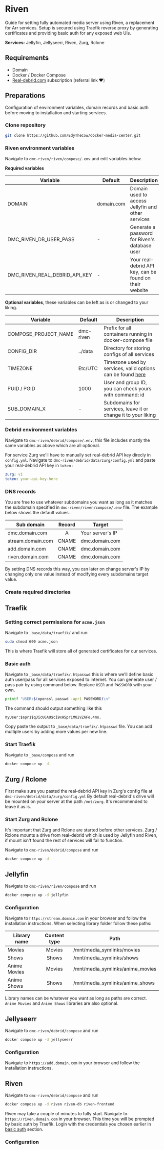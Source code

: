 # Riven

Guide for setting fully automated media server using Riven, a replacement for Arr services.
Setup is secured using Traefik reverse proxy by generating certificates and providing basic auth for any exposed web UIs.

**Services:** Jellyfin, Jellyseerr, Riven, Zurg, Rclone

## Requirements
- Domain
- Docker / Docker Compose
- [Real-debrid.com](http://real-debrid.com/?id=13771120) subscription (referral link :heart:)

## Preparations
Configuration of environment variables, domain records and basic auth before moving to installation and starting services.

### Clone repository
``` sh
git clone https://github.com/EdyTheCow/docker-media-center.git
``` 

### **Riven** environment variables
Navigate to `dmc-riven/riven/compose/.env` and edit variables below.

**Required variables**

| Variable                      | Default    | Description                                             |
|-------------------------------|------------|---------------------------------------------------------|
| DOMAIN                        | domain.com | Domain used to access Jellyfin and other services       |
| DMC_RIVEN_DB_USER_PASS        |      -     | Generate a password for Riven's database user           |
| DMC_RIVEN_REAL_DEBRID_API_KEY |      -     | Your real-debrid API key, can be found on their website | 

**Optional variables**, these variables can be left as is or changed to your liking.

| Variable             | Default   | Description                                                                                                                      |
|----------------------|-----------|----------------------------------------------------------------------------------------------------------------------------------|
| COMPOSE_PROJECT_NAME | dmc-riven | Prefix for all containers running in docker-compose file                                                                         |
| CONFIG_DIR           |  ../data  | Directory for storing configs of all services                                                                                    |
| TIMEZONE             |  Etc/UTC  | Timezone used by services, valid options can be found [here ](https://en.wikipedia.org/wiki/List_of_tz_database_time_zones#List) |
| PUID / PGID          | 1000      | User and group ID, you can check yours with command: id                                                                          |
| SUB_DOMAIN_X         | -         | Subdomains for services, leave it or change it to your liking                                                                    |

### **Debrid** environment variables
Navigate to `dmc-riven/debrid/compose/.env`, this file includes mostly the same variables as above which are all optional.

For service Zurg we'll have to manually set real-debrid API key direcly in `config.yml`. Navigate to `dmc-riven/debrid/data/zurg/config.yml` and paste your real-debrid API key in `token:`
``` yaml title="snippet of config.yml"
zurg: v1
token: your-api-key-here
```

### DNS records
You are free to use whatever subdomains you want as long as it matches the subdomain specified in `dmc-riven/riven/compose/.env` file. The example below shows the default values.

| Sub domain        | Record | Target           |
|-------------------|:------:|------------------|
| dmc.domain.com    |    A   | Your server's IP |
| stream.domain.com |  CNAME | dmc.domain.com   |
| add.domain.com    |  CNAME | dmc.domain.com   |
| riven.domain.com  |  CNAME | dmc.domain.com   |

By setting DNS records this way, you can later on change server's IP by changing only one value instead of modifying every subdomains target value.

### Create required directories


## Traefik

### Setting correct permissions for `acme.json`

Navigate to `_base/data/traefik/` and run
``` sh
sudo chmod 600 acme.json
```
This is where Traefik will store all of generated certificates for our services.

### Basic auth

Navigate to `_base/data/traefik/.htpasswd` this is where we'll define basic auth user/pass for all services exposed to internet.
You can generate user / pass pair by using command below. Replace `USER` and `PASSWORD` with your own.
``` sh
printf "USER:$(openssl passwd -apr1 PASSWORD)\n"
```
The command should output something like this
```
myUser:$apr1$qJicUGAO$ci9xH5pr1M02VZAFo.4mo.
```
Copy paste the output to `_base/data/traefik/.htpasswd` file. You can add multiple users by adding more values per new line.

### Start Traefik
Navigate to `_base/compose` and run
``` sh
docker compose up -d
```

## Zurg / Rclone
First make sure you pasted the real-debrid API key in Zurg's config file at `dmc-riven/debrid/data/zurg/config.yml`
By default real-debrid's drive will be mounted on your server at the path `/mnt/zurg`. It's recommended to leave it as is.

### Start Zurg and Rclone
It's important that Zurg and Rclone are started before other services. 
Zurg / Rclone mounts a drive from real-debrid which is used by Jellyfin and Riven, if mount isn't found the rest of services will fail to function.

Navigate to `dmc-riven/debrid/compose` and run
``` sh
docker compose up -d
```

## Jellyfin
Navigate to `dmc-riven/riven/compose` and run

``` sh
docker compose up -d jellyfin
```

### Configuration
Navigate to `https://stream.domain.com` in your browser and follow the installation instructions. When selecting library folder follow these paths:

| Library name | Content type | Path                             |
|--------------|:------------:|----------------------------------|
| Movies       |    Movies    | /mnt/media_symlinks/movies       |
| Shows        |     Shows    | /mnt/media_symlinks/shows        |
| Anime Movies |    Movies    | /mnt/media_symlinks/anime_movies |
| Anime Shows  |     Shows    | /mnt/media_symlinks/anime_shows  |

Library names can be whatever you want as long as paths are correct. `Anime Movies` and `Anime Shows` libraries are also optional.

## Jellyseerr
Navigate to `dmc-riven/debrid/compose` and run

``` sh
docker compose up -d jellyseerr
```

### Configuration
Navigate to `https://add.domain.com` in your browser and follow the installation instructions.



## Riven
Navigate to `dmc-riven/debrid/compose` and run

``` sh
docker compose up -d riven riven-db riven-frontend
```

Riven may take a couple of minutes to fully start. Navigate to `https://riven.domain.com` in your browser. 
This time you will be prompted by basic auth by Traefik. Login with the credentials you chosen earlier in [basic auth](#basic-auth) section.

### Configuration
